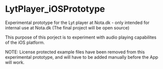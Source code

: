 # LytPlayer_iOSPrototype
Experimental prototype for the Lyt player at Nota.dk - only intended for internal use at Nota.dk (The final project will be open source)

This purpose of this porject is to experiment with audio playing capabilites of the iOS platform.

NOTE: License protected example files have been removed from this experimental prototype, and will have to be added manually before the 
App will work.
